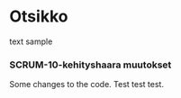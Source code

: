 # Otsikko

text sample

### SCRUM-10-kehityshaara muutokset

Some changes to the code.
Test test test.